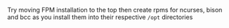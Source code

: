 
Try moving FPM installation to the top then create rpms for ncurses, bison and bcc as you install them into their respective `/opt` directories
